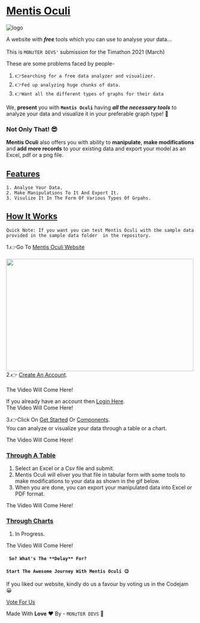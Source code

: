 # [Mentis Oculi](https://mentis-oculi.herokuapp.com/ "Your Data Visualizer")

![logo](https://user-images.githubusercontent.com/75211281/112755216-5cb81d80-8ffd-11eb-81bf-f0195650cf9d.png)

A website with **_free_** tools which you can use to analyse your data...<br><br>
This is ``MONzTER DEVS'`` submission for the Timathon 2021 (March)

These are some problems faced by people-

1. 👉`Searching for a free data analyzer and visualizer.`
2. 👉`Fed up analyzing huge chunks of data.`
3. 👉`Want all the different types of graphs for their data`

We, **present** you with **``Mentis Oculi``** having _**all the necessary tools**_ to analyze your data and visualize it
in your preferable graph type! 🧐 <br>

### Not Only That!    😎<br>

**Mentis Oculi** also offers you with ability to **manipulate**, **make modifications** and **add more records** to your
existing data and export your model as an Excel, pdf or a png file.<br>

## [Features](http://127.0.0.1:8000/components/)

    1. Analyse Your Data. 
    2. Make Manipulations To It And Export It.
    3. Visulize It In The Form Of Various Types Of Grpahs.

## [How It Works]()
``Quick Note: If you want you can test Mentis Oculi with the sample data provided in the sample data folder 
in the repository.``<br>

1.👉Go To [Mentis Oculi Website](https://mentis-oculi.herokuapp.com/, "Your Data Visualizer")<br><br>
<img src="https://user-images.githubusercontent.com/75211281/112755349-e5cf5480-8ffd-11eb-88d9-f92f953404a4.gif" width=500 height=300><br>
2.👉 [Create An Account](https://mentis-oculi.herokuapp.com/#registerFormDiv, "Register").<br><br>
The Video Will Come Here!

   If you already have an account then [Login Here](https://mentis-oculi.herokuapp.com/#loginFormDiv, "Login").<br>
The Video Will Come Here!<br>

3.👉Click On [Get Started](https://mentis-oculi.herokuapp.com/components/)
   Or [Components](https://mentis-oculi.herokuapp.com/components/).
<br> You can analyze or visualize your data through a table or a chart.<br>

The Video Will Come Here!<br>
### [Through A Table](https://mentis-oculi.herokuapp.com/components/tables/)
1. Select an Excel or a Csv file and submit.
2. Mentis Oculi will eliver you that file in tabular form with some tools to make modifications to your data as 
   shown in the gif below.
3. When you are done, you can export your manipulated data into Excel or PDF format.

The Video Will Come Here!

### [Through Charts](https://mentis-oculi.herokuapp.com/components/charts/)
1. In Progress.

The Video Will Come Here!

#### `` So? What's The **Delay** For?``

#### `` Start The Awesome Journey With Mentis Oculi 😉 ``<br>

If you liked our website, kindly do us a favour by voting us in the Codejam 😀 <br>

[Vote For Us]()

Made With **Love** ❤️ By - ``MONzTER DEVS`` 🙂
